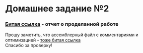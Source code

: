 # Домашнее задание №2

### [Битая ссылка]() - отчет о проделанной работе

Прошу заметить, что ассемблерный файл с комментариями и оптимизацией - [тоже битая ссылка](https://github.com/1rlan/csaihw/blob/master/homework%20%E2%84%961/clean.s)\
Спасибо за проверку!